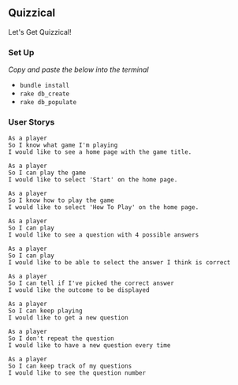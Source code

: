 ## Quizzical
Let's Get Quizzical!

### Set Up
_Copy and paste the below into the terminal_
- `bundle install`
- `rake db_create`
- `rake db_populate`

### User Storys
```
As a player
So I know what game I'm playing
I would like to see a home page with the game title.

As a player
So I can play the game
I would like to select 'Start' on the home page.

As a player
So I know how to play the game
I would like to select 'How To Play' on the home page.

As a player
So I can play
I would like to see a question with 4 possible answers

As a player
So I can play
I would like to be able to select the answer I think is correct

As a player
So I can tell if I've picked the correct answer
I would like the outcome to be displayed

As a player
So I can keep playing
I would like to get a new question

As a player
So I don't repeat the question
I would like to have a new question every time

As a player
So I can keep track of my questions
I would like to see the question number

```

